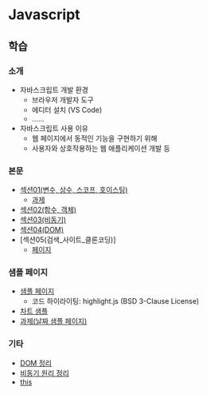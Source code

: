 # Javascript
## 학습
### 소개
- 자바스크립트 개발 환경
    - 브라우저 개발자 도구
    - 에디터 설치 (VS Code)
    - ......
- 자바스크립트 사용 이유
    - 웹 페이지에서 동적인 기능을 구현하기 위해
    - 사용자와 상호작용하는 웹 애플리케이션 개발 등
### 본문
- [섹션01(변수, 상수, 스코프, 호이스팅)](./descriptions/Section01.md)
    - [과제](./descriptions/Section01_과제.md)
- [섹션02(함수, 객체)](./descriptions/Section02.md)
- [섹션03(비동기)](./descriptions/Section03.md)
- [섹션04(DOM)](./descriptions/Section04.md)
- [섹션05(검색_사이트_클론코딩)]
    - [페이지](./pages/search.html)
### 샘플 페이지
- [샘플 페이지](https://fndlwl64.github.io/learn_frontend_javascript/)
    - 코드 하이라이팅: highlight.js (BSD 3-Clause License)
- [차트 샘플](https://fndlwl64.github.io/learn_frontend_javascript/pages/chartjs.html)
- [과제(날짜 샘플 페이지)](https://fndlwl64.github.io/learn_frontend_javascript/pages/date.html)

### 기타
- [DOM 정리](./descriptions/DOM.md)
- [비동기 원리 정리](./descriptions/Async.md)
- [this](./descriptions/this.md)